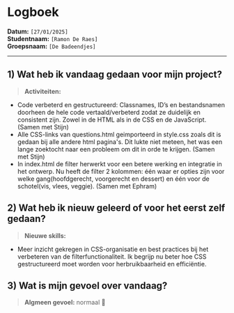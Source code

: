 # Logboek

**Datum:** `[27/01/2025]`  
**Studentnaam:** `[Ramon De Raes]`  
**Groepsnaam:** `[De Badeendjes]`

---

## 1) Wat heb ik vandaag gedaan voor mijn project?

> **Activiteiten:**
- Code verbeterd en gestructureerd: Classnames, ID’s en bestandsnamen doorheen de hele code vertaald/verbeterd zodat ze duidelijk en consistent zijn. Zowel in de HTML als in de CSS en de JavaScript. (Samen met Stijn)
- Alle CSS-links van questions.html geimporteerd in style.css zoals dit is gedaan bij alle andere html pagina's. Dit lukte niet meteen, het was een lange zoektocht naar een probleem om dit in orde te krijgen. (Samen met Stijn)
- In index.html de filter herwerkt voor een betere werking en integratie in het ontwerp. Nu heeft de filter 2 kolommen: één waar er opties zijn voor welke gang(hoofdgerecht, voorgerecht en dessert) en één voor de schotel(vis, vlees, veggie). (Samen met Ephram)


## 2) Wat heb ik nieuw geleerd of voor het eerst zelf gedaan?

> **Nieuwe skills:**
- Meer inzicht gekregen in CSS-organisatie en best practices bij het verbeteren van de filterfunctionaliteit. Ik begrijp nu beter hoe CSS gestructureerd moet worden voor herbruikbaarheid en efficiëntie.


## 3) Wat is mijn gevoel over vandaag?

> **Algmeen gevoel:**
normaal 🙂
